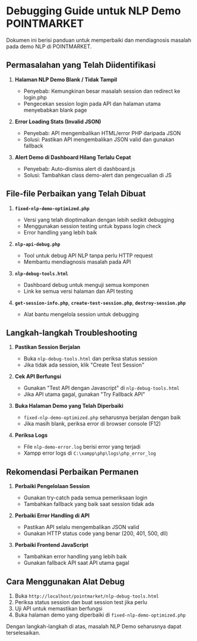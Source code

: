 # Debugging Guide untuk NLP Demo POINTMARKET

Dokumen ini berisi panduan untuk memperbaiki dan mendiagnosis masalah pada demo NLP di POINTMARKET.

## Permasalahan yang Telah Diidentifikasi

1. **Halaman NLP Demo Blank / Tidak Tampil**
   - Penyebab: Kemungkinan besar masalah session dan redirect ke login.php
   - Pengecekan session login pada API dan halaman utama menyebabkan blank page

2. **Error Loading Stats (Invalid JSON)**
   - Penyebab: API mengembalikan HTML/error PHP daripada JSON
   - Solusi: Pastikan API mengembalikan JSON valid dan gunakan fallback

3. **Alert Demo di Dashboard Hilang Terlalu Cepat**
   - Penyebab: Auto-dismiss alert di dashboard.js
   - Solusi: Tambahkan class demo-alert dan pengecualian di JS

## File-file Perbaikan yang Telah Dibuat

1. **`fixed-nlp-demo-optimized.php`**
   - Versi yang telah dioptimalkan dengan lebih sedikit debugging
   - Menggunakan session testing untuk bypass login check
   - Error handling yang lebih baik

2. **`nlp-api-debug.php`**
   - Tool untuk debug API NLP tanpa perlu HTTP request
   - Membantu mendiagnosis masalah pada API

3. **`nlp-debug-tools.html`**
   - Dashboard debug untuk menguji semua komponen
   - Link ke semua versi halaman dan API testing

4. **`get-session-info.php`**, **`create-test-session.php`**, **`destroy-session.php`**
   - Alat bantu mengelola session untuk debugging

## Langkah-langkah Troubleshooting

1. **Pastikan Session Berjalan**
   - Buka `nlp-debug-tools.html` dan periksa status session
   - Jika tidak ada session, klik "Create Test Session"

2. **Cek API Berfungsi**
   - Gunakan "Test API dengan Javascript" di `nlp-debug-tools.html`
   - Jika API utama gagal, gunakan "Try Fallback API"

3. **Buka Halaman Demo yang Telah Diperbaiki**
   - `fixed-nlp-demo-optimized.php` seharusnya berjalan dengan baik
   - Jika masih blank, periksa error di browser console (F12)

4. **Periksa Logs**
   - File `nlp-demo-error.log` berisi error yang terjadi
   - Xampp error logs di `C:\xampp\php\logs\php_error_log`

## Rekomendasi Perbaikan Permanen

1. **Perbaiki Pengelolaan Session**
   - Gunakan try-catch pada semua pemeriksaan login
   - Tambahkan fallback yang baik saat session tidak ada

2. **Perbaiki Error Handling di API**
   - Pastikan API selalu mengembalikan JSON valid
   - Gunakan HTTP status code yang benar (200, 401, 500, dll)

3. **Perbaiki Frontend JavaScript**
   - Tambahkan error handling yang lebih baik
   - Gunakan fallback API saat API utama gagal

## Cara Menggunakan Alat Debug

1. Buka `http://localhost/pointmarket/nlp-debug-tools.html`
2. Periksa status session dan buat session test jika perlu
3. Uji API untuk memastikan berfungsi
4. Buka halaman demo yang diperbaiki di `fixed-nlp-demo-optimized.php`

Dengan langkah-langkah di atas, masalah NLP Demo seharusnya dapat terselesaikan.
